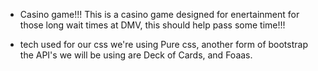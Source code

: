 * Casino game!!!
This is a casino game designed for enertainment for those long wait times at DMV, this should help pass some time!!!

* tech used
for our css we're using Pure css, another form of bootstrap
the API's we will be using are Deck of Cards, and Foaas.


